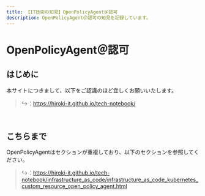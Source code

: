 ```yaml
---
title: 【IT技術の知見】OpenPolicyAgent＠認可
description: OpenPolicyAgent＠認可の知見を記録しています。
---
```


# OpenPolicyAgent＠認可

## はじめに

本サイトにつきまして、以下をご認識のほど宜しくお願いいたします。

> ↪️：https://hiroki-it.github.io/tech-notebook/

<br>

## こちらまで

OpenPolicyAgentはセクションが重複しており、以下のセクションを参照してください。

> ↪️：https://hiroki-it.github.io/tech-notebook/infrastructure_as_code/infrastructure_as_code_kubernetes_custom_resource_open_policy_agent.html

<br>
